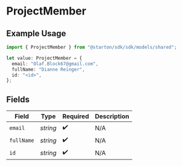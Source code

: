 # ProjectMember

## Example Usage

```typescript
import { ProjectMember } from "@starton/sdk/sdk/models/shared";

let value: ProjectMember = {
  email: "Olaf.Block67@gmail.com",
  fullName: "Dianne Reinger",
  id: "<id>",
};
```

## Fields

| Field              | Type               | Required           | Description        |
| ------------------ | ------------------ | ------------------ | ------------------ |
| `email`            | *string*           | :heavy_check_mark: | N/A                |
| `fullName`         | *string*           | :heavy_check_mark: | N/A                |
| `id`               | *string*           | :heavy_check_mark: | N/A                |